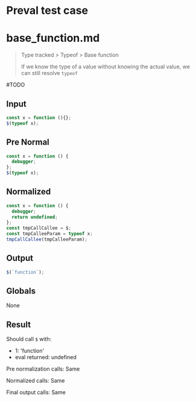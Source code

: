 # Preval test case

# base_function.md

> Type tracked > Typeof > Base function
>
> If we know the type of a value without knowing the actual value, we can still resolve `typeof`

#TODO

## Input

`````js filename=intro
const x = function (){};
$(typeof x);
`````

## Pre Normal

`````js filename=intro
const x = function () {
  debugger;
};
$(typeof x);
`````

## Normalized

`````js filename=intro
const x = function () {
  debugger;
  return undefined;
};
const tmpCallCallee = $;
const tmpCalleeParam = typeof x;
tmpCallCallee(tmpCalleeParam);
`````

## Output

`````js filename=intro
$(`function`);
`````

## Globals

None

## Result

Should call `$` with:
 - 1: 'function'
 - eval returned: undefined

Pre normalization calls: Same

Normalized calls: Same

Final output calls: Same
